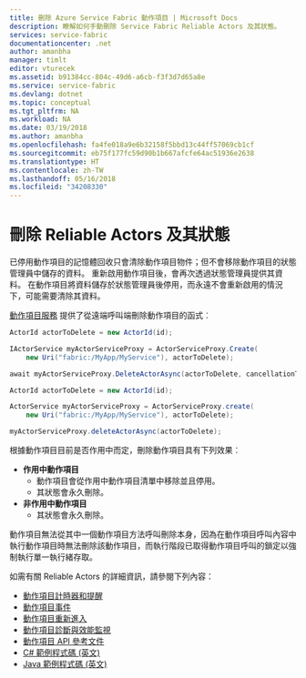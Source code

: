 ```yaml
---
title: 刪除 Azure Service Fabric 動作項目 | Microsoft Docs
description: 瞭解如何手動刪除 Service Fabric Reliable Actors 及其狀態。
services: service-fabric
documentationcenter: .net
author: amanbha
manager: timlt
editor: vturecek
ms.assetid: b91384cc-804c-49d6-a6cb-f3f3d7d65a8e
ms.service: service-fabric
ms.devlang: dotnet
ms.topic: conceptual
ms.tgt_pltfrm: NA
ms.workload: NA
ms.date: 03/19/2018
ms.author: amanbha
ms.openlocfilehash: fa4fe018a9e6b32158f5bbd13c44ff57069cb1cf
ms.sourcegitcommit: eb75f177fc59d90b1b667afcfe64ac51936e2638
ms.translationtype: HT
ms.contentlocale: zh-TW
ms.lasthandoff: 05/16/2018
ms.locfileid: "34208330"
---
```

# <a name="delete-reliable-actors-and-their-state"></a>刪除 Reliable Actors 及其狀態
已停用動作項目的記憶體回收只會清除動作項目物件；但不會移除動作項目的狀態管理員中儲存的資料。 重新啟用動作項目後，會再次透過狀態管理員提供其資料。 在動作項目將資料儲存於狀態管理員後停用，而永遠不會重新啟用的情況下，可能需要清除其資料。

[動作項目服務](service-fabric-reliable-actors-platform.md) 提供了從遠端呼叫端刪除動作項目的函式︰

```csharp
ActorId actorToDelete = new ActorId(id);

IActorService myActorServiceProxy = ActorServiceProxy.Create(
    new Uri("fabric:/MyApp/MyService"), actorToDelete);

await myActorServiceProxy.DeleteActorAsync(actorToDelete, cancellationToken)
```
```Java
ActorId actorToDelete = new ActorId(id);

ActorService myActorServiceProxy = ActorServiceProxy.create(
    new Uri("fabric:/MyApp/MyService"), actorToDelete);

myActorServiceProxy.deleteActorAsync(actorToDelete);
```

根據動作項目目前是否作用中而定，刪除動作項目具有下列效果︰

* **作用中動作項目**
  * 動作項目會從作用中動作項目清單中移除並且停用。
  * 其狀態會永久刪除。
* **非作用中動作項目**
  * 其狀態會永久刪除。

動作項目無法從其中一個動作項目方法呼叫刪除本身，因為在動作項目呼叫內容中執行動作項目時無法刪除該動作項目，而執行階段已取得動作項目呼叫的鎖定以強制執行單一執行緒存取。

如需有關 Reliable Actors 的詳細資訊，請參閱下列內容：
* [動作項目計時器和提醒](service-fabric-reliable-actors-timers-reminders.md)
* [動作項目事件](service-fabric-reliable-actors-events.md)
* [動作項目重新進入](service-fabric-reliable-actors-reentrancy.md)
* [動作項目診斷與效能監視](service-fabric-reliable-actors-diagnostics.md)
* [動作項目 API 參考文件](https://msdn.microsoft.com/library/azure/dn971626.aspx)
* [C# 範例程式碼 (英文)](https://github.com/Azure-Samples/service-fabric-dotnet-getting-started)
* [Java 範例程式碼 (英文)](http://github.com/Azure-Samples/service-fabric-java-getting-started)

<!--Image references-->
[1]: ./media/service-fabric-reliable-actors-lifecycle/garbage-collection.png

